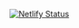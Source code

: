 [![Netlify Status](https://api.netlify.com/api/v1/badges/e4aea96e-dac3-42bb-93b2-a4c832ff0a1f/deploy-status)](https://app.netlify.com/sites/oeisis/deploys)
